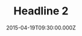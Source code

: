 ---
title: "Headline 2"
image: "https://i.imgur.com/MuLYIpM.jpg"
date: "2015-04-19T09:30:00.000Z"
video:
  type: "vimeo"
  id: 125390453
speaker:
  name: "Jeff Hartensveld"
  permalink: "jeff-hartensveld"
series: "headlines"
---